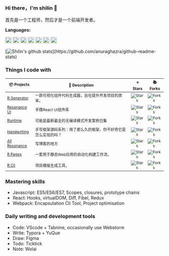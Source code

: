 ### Hi there，I'm shilin 👋

首先是一个工程师，然后才是一个前端开发者。

**Languages:**  

<code><img height="20" src="https://resonance.fun/images/topics/javascript.png"></code>
<code><img height="20" src="https://resonance.fun/images/topics/typescript.png"></code>
<code><img height="20" src="https://resonance.fun/images/topics/react.png"></code>
<code><img height="20" src="https://resonance.fun/images/topics/webpack.png"></code>
<code><img height="20" src="https://resonance.fun/images/topics/nodejs.png"></code>
<code><img height="20" src="https://resonance.fun/images/topics/java.png"></code>
<code><img height="20" src="https://resonance.fun/images/topics/flutter.png"></code>

[![Shilin's github stats](https://github-readme-stats.vercel.app/api?username=mumu40&show_icons=true&bg_color=320,323031,84a59d&icon_color=b0c4b1&title_color=eec170&text_color=a2a392&include_all_commits=true")](https://github.com/anuraghazra/github-readme-stats)

### Things I code with

<table style="font-size: 12px">
  <thead align="center">
    <tr>
      <th>📦 Projects</th>
      <th>📃 Description</th>
      <th>⭐ Stars</th>
      <th>📚 Forks</th>
      <!-- <th>🛎 Issues</th> -->
    </tr>
  </thead>

  <tbody>
    <tr>
      <td><a href="https://github.com/r-generator/page">R Generator</a></td>
      <td>一款可视化组件代码生成器，旨在提升开发项目的效率。</td>
      <td><img alt="Stars" src="https://img.shields.io/github/stars/r-generator/page?style=flat-square&labelColor=373f51&color=e07a5f" /></td>
      <td><img alt="Forks" src="https://img.shields.io/github/forks/r-generator/page?style=flat-square&labelColor=373f51&color=e07a5f" /></td>
    </tr>
    <tr>
      <td><a href="https://github.com/all-resonance/resonance-ui">Resonance UI</a></td>
      <td>手撸React UI组件库</td>
      <td><img alt="Stars" src="https://img.shields.io/github/stars/all-resonance/resonance-ui?style=flat-square&labelColor=373f51&color=e07a5f" /></td>
      <td><img alt="Forks" src="https://img.shields.io/github/forks/all-resonance/resonance-ui?style=flat-square&labelColor=373f51&color=e07a5f" /></td>
    </tr>
    <tr>
      <td><a href="https://github.com/all-resonance/runtime">Runtime</a></td>
      <td>可能是最新最全的无编译模式开发案例合集</td>
      <td><img alt="Stars" src="https://img.shields.io/github/stars/all-resonance/runtime?style=flat-square&labelColor=373f51&color=e07a5f" /></td>
      <td><img alt="Forks" src="https://img.shields.io/github/forks/all-resonance/runtime?style=flat-square&labelColor=373f51&color=e07a5f" /></td>
    </tr>
    <tr>
      <td><a href="https://github.com/all-resonance/handwriting">Handwriting</a></td>
      <td>手写框架源码系列：用了那么久的框架，你不好奇它是怎么实现的吗？</td>
      <td><img alt="Stars" src="https://img.shields.io/github/stars/all-resonance/handwriting?style=flat-square&labelColor=373f51&color=e07a5f" /></td>
      <td><img alt="Forks" src="https://img.shields.io/github/forks/all-resonance/handwriting?style=flat-square&labelColor=373f51&color=e07a5f" /></td>
    </tr>
    <tr>
      <td><a href="https://github.com/all-resonance/all-resonance">All Resonance</a></td>
      <td>写博客的地方</td>
      <td><img alt="Stars" src="https://img.shields.io/github/stars/all-resonance/all-resonance?style=flat-square&labelColor=373f51&color=e07a5f" /></td>
      <td><img alt="Forks" src="https://img.shields.io/github/forks/all-resonance/all-resonance?style=flat-square&labelColor=373f51&color=e07a5f" /></td>
    </tr>
    <tr>
      <td><a href="https://github.com/resonance-cli/r-pages">R Pages</a></td>
      <td>一套用于静态Web应用的自动化构建工作流。</td>
      <td><img alt="Stars" src="https://img.shields.io/github/stars/resonance-cli/r-pages?style=flat-square&labelColor=373f51&color=e07a5f" /></td>
      <td><img alt="Forks" src="https://img.shields.io/github/forks/resonance-cli/r-pages?style=flat-square&labelColor=373f51&color=e07a5f" /></td>
    </tr>
    <tr>
      <td><a href="https://github.com/resonance-cli/r-cli">R Cli</a></td>
      <td>项目模版生成工具。</td>
      <td><img alt="Stars" src="https://img.shields.io/github/stars/resonance-cli/r-cli?style=flat-square&labelColor=373f51&color=e07a5f" /></td>
      <td><img alt="Forks" src="https://img.shields.io/github/forks/resonance-cli/r-cli?style=flat-square&labelColor=373f51&color=e07a5f" /></td>
    </tr>
  </tbody>
</table>


### Mastering skills

- Javascript: ES5/ES6/ES7, Scopes, closures, prototype chains
- React: Hooks, virtualDOM, Diff, Fibel, Redux
- Webpack: Encapsulation Cli Tool, Project optimisation

### Daily writing and development tools

- Code: VScode + Tabnine, occasionally use Webstorm
- Write: Typora + YuQue
- Draw: Figma
- Todo: Ticktick
- Note: Wolai
